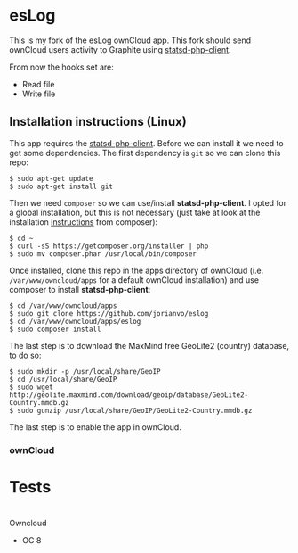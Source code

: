 esLog
=====

This is my fork of the esLog ownCloud app. This fork should send ownCloud users activity to Graphite using [statsd-php-client](https://github.com/liuggio/statsd-php-client).

From now the hooks set are:
- Read file
- Write file

## Installation instructions (Linux)
This app requires the [statsd-php-client](https://github.com/liuggio/statsd-php-client). Before we can install it we need to get some dependencies. The first dependency is ``git`` so we can clone this repo:

    $ sudo apt-get update
    $ sudo apt-get install git

Then we need ``composer`` so we can use/install **statsd-php-client**. I opted for a global installation, but this is not necessary (just take at look at the installation [instructions](https://getcomposer.org/doc/00-intro.md) from composer):

	$ cd ~
    $ curl -sS https://getcomposer.org/installer | php
    $ sudo mv composer.phar /usr/local/bin/composer

Once installed, clone this repo in the apps directory of ownCloud (i.e. ``/var/www/owncloud/apps`` for a default ownCloud installation) and use composer to install **statsd-php-client**:

    $ cd /var/www/owncloud/apps
    $ sudo git clone https://github.com/jorianvo/eslog
    $ cd /var/www/owncloud/apps/eslog
    $ sudo composer install

The last step is to download the MaxMind free GeoLite2 (country) database, to do so:

    $ sudo mkdir -p /usr/local/share/GeoIP
    $ cd /usr/local/share/GeoIP
    $ sudo wget http://geolite.maxmind.com/download/geoip/database/GeoLite2-Country.mmdb.gz
    $ sudo gunzip /usr/local/share/GeoIP/GeoLite2-Country.mmdb.gz

The last step is to enable the app in ownCloud.

### ownCloud


#
# Tests
#

Owncloud
* OC 8

